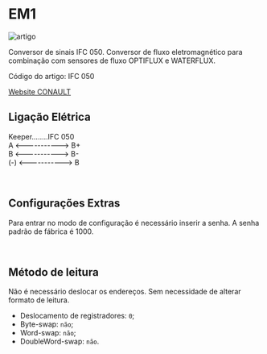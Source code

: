 # EM1


![artigo](https://www.conaut.com.br/templates/yootheme/cache/4a/conversor-de-sinais-ifc-050-krohne-conaut-4adf7189.webp)

Conversor de sinais IFC 050. Conversor de fluxo eletromagnético para combinação com sensores de fluxo OPTIFLUX e WATERFLUX.


Código do artigo: IFC 050

[Website CONAULT](https://www.conaut.com.br/produtos/medidor-de-vazao/medidores-de-vazao-eletromagneticos/item/medidores-eletromagneticos-de-vazao-conversor-de-sinais-ifc-050)


## Ligação Elétrica

Keeper........IFC 050 <br/>
A   <-----------> B+ <br/>
B   <-----------> B- <br/>
(-) <-----------> B <br/>


<br/>


## Configurações Extras
Para entrar no modo de configuração é necessário inserir a senha. A senha padrão de fábrica é 1000.

<br/>

## Método de leitura
Não é necessário deslocar os endereços. Sem necessidade de alterar formato de leitura.
- Deslocamento de registradores: `0`;
- Byte-swap: `não`;
- Word-swap: `não`;
- DoubleWord-swap: `não`.